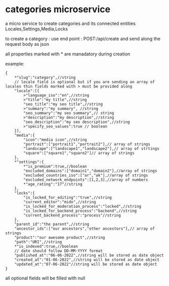 # categories microservice

a micro service to create categories and its connected entities Locales,Settings,Media,Locks

to create a category :
use end point : POST:/api/create and send along the request body as json

all properties marked with * are manadatory during creation

example:
```
{
    *"slug":"category",//string
    // locale field is optional but if you are sending an array of locales thin fields marked with > must be provided along
    "locale":[{
        >"language_iso":"en",//string
        >"title":"my title",//string
        "seo_title":"my seo title",//string
        >"summary":"my summary", //string
        "seo_summary":"my seo summary",// string
        >"description":"my description",//string
        "seo_description":"my seo description",//string
        >"specify_seo_values":true // boolean
    }],
    "media":{
        "icon":"media icon",//string
        "portrait":["portrait1","portrait2"],// array of strings
        "landscape":["landscape1","landscape2"],// array of strtings
        "square":["square1","square2"]// array of strings
    },
    *"settings":{
        *"is_premium":true,//boolean
        "excluded_domains":["domain1","domain2"],//array of strings
        "excluded_countries_iso":["ar","ak"],//array of strings
        "excluded_network_endpoints":[1,2,3],//array of numbers
        *"age_rating":"17"//string
    },
    "locks":{
        "is_locked_for_editing":"true",//string
        "current_editor":"mido",//string
        "is_locked_for_moderation_process":"locked",//string
        "is_locked_for_backend_process":"backend",//string
        "current_backend_process":"process"//string
    },
    "parent_id":"the parent",//string
    "ancestor_ids":["our ancestors","other ancestors"],// array of strings
    "product":"our awesome product",//string
    "path":"URI",//string
    *"is_indexed":true,//boolean
    // date should follow DD-MM-YYYY format
    "published_at":"06-06-2022",//string will be stored as date object
    "created_at":"01-06-2022",//string will be stored as date object
    "updated_at":"07-06-2022"//string will be stored as date object
}
```

all optional fields will be filled with null 


